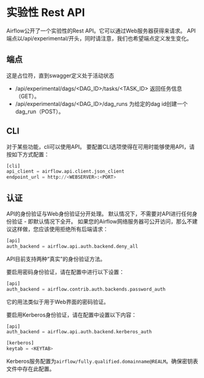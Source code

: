 # 实验性 Rest API
Airflow公开了一个实验性的Rest API。它可以通过Web服务器获得来请求。 API端点以/api/experimental/开头，同时请注意，我们也希望端点定义发生变化。

## 端点

这是占位符，直到swagger定义处于活动状态

* /api/experimental/dags/<DAG_ID>/tasks/<TASK_ID> 返回任务信息（GET）。
* /api/experimental/dags/<DAG_ID>/dag_runs 为给定的dag id创建一个dag_run（POST）。

## CLI

对于某些功能，cli可以使用API​​。 要配置CLI选项使得在可用时能够使用API​​，请按如下方式配置：

```py
[cli]
api_client = airflow.api.client.json_client
endpoint_url = http://<WEBSERVER>:<PORT>
```

## 认证

API的身份验证与Web身份验证分开处理。 默认情况下，不需要对API进行任何身份验证 - 即默认情况下全开。 如果您的Airflow网络服务器可公开访问，那么不建议这样做，您应该使用拒绝所有后端请求：
```py
[api]
auth_backend = airflow.api.auth.backend.deny_all
```

API目前支持两种“真实”的身份验证方法。

要启用密码身份验证，请在配置中进行以下设置：
```py
[api]
auth_backend = airflow.contrib.auth.backends.password_auth
```

它的用法类似于用于Web界面的密码验证。

要启用Kerberos身份验证，请在配置中设置以下内容：
```py
[api]
auth_backend = airflow.api.auth.backend.kerberos_auth

[kerberos]
keytab = <KEYTAB>
```

Kerberos服务配置为`airflow/fully.qualified.domainname@REALM`。确保密钥表文件中存在此配置。

